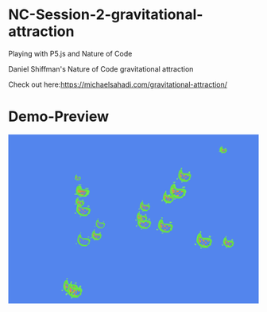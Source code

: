 # NC-Session-2-gravitational-attraction

Playing with P5.js and Nature of Code

Daniel Shiffman's Nature of Code gravitational attraction

Check out here:https://michaelsahadi.com/gravitational-attraction/

# Demo-Preview

![Preview](/images/grav-preview.png)
